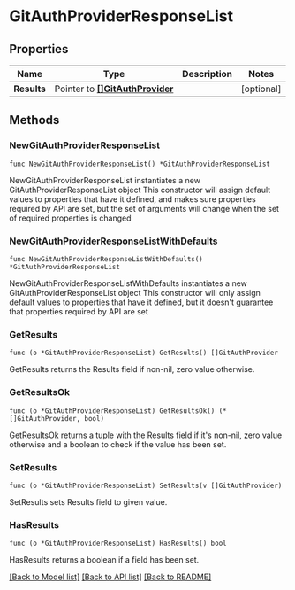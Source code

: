 # GitAuthProviderResponseList

## Properties

Name | Type | Description | Notes
------------ | ------------- | ------------- | -------------
**Results** | Pointer to [**[]GitAuthProvider**](GitAuthProvider.md) |  | [optional] 

## Methods

### NewGitAuthProviderResponseList

`func NewGitAuthProviderResponseList() *GitAuthProviderResponseList`

NewGitAuthProviderResponseList instantiates a new GitAuthProviderResponseList object
This constructor will assign default values to properties that have it defined,
and makes sure properties required by API are set, but the set of arguments
will change when the set of required properties is changed

### NewGitAuthProviderResponseListWithDefaults

`func NewGitAuthProviderResponseListWithDefaults() *GitAuthProviderResponseList`

NewGitAuthProviderResponseListWithDefaults instantiates a new GitAuthProviderResponseList object
This constructor will only assign default values to properties that have it defined,
but it doesn't guarantee that properties required by API are set

### GetResults

`func (o *GitAuthProviderResponseList) GetResults() []GitAuthProvider`

GetResults returns the Results field if non-nil, zero value otherwise.

### GetResultsOk

`func (o *GitAuthProviderResponseList) GetResultsOk() (*[]GitAuthProvider, bool)`

GetResultsOk returns a tuple with the Results field if it's non-nil, zero value otherwise
and a boolean to check if the value has been set.

### SetResults

`func (o *GitAuthProviderResponseList) SetResults(v []GitAuthProvider)`

SetResults sets Results field to given value.

### HasResults

`func (o *GitAuthProviderResponseList) HasResults() bool`

HasResults returns a boolean if a field has been set.


[[Back to Model list]](../README.md#documentation-for-models) [[Back to API list]](../README.md#documentation-for-api-endpoints) [[Back to README]](../README.md)


